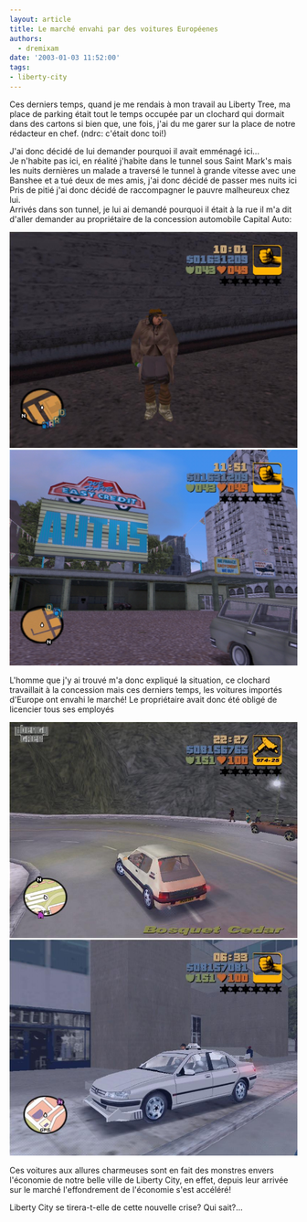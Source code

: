 ```yaml
---
layout: article
title: Le marché envahi par des voitures Européenes
authors:
  - dremixam
date: '2003-01-03 11:52:00'
tags:
- liberty-city
---
```


Ces derniers temps, quand je me rendais à mon travail au Liberty Tree, ma place de parking était tout le temps occupée par un clochard qui dormait dans des cartons si bien que, une fois, j'ai du me garer sur la place de notre rédacteur en chef. (ndrc: c'était donc toi!)

J'ai donc décidé de lui demander pourquoi il avait emménagé ici...  
Je n'habite pas ici, en réalité j'habite dans le tunnel sous Saint Mark's mais les nuits dernières un malade a traversé le tunnel à grande vitesse avec une Banshee et a tué deux de mes amis, j'ai donc décidé de passer mes nuits ici  
Pris de pitié j'ai donc décidé de raccompagner le pauvre malheureux chez lui.  
Arrivés dans son tunnel, je lui ai demandé pourquoi il était à la rue il m'a dit d'aller demander au propriétaire de la concession automobile Capital Auto:

![](/content/images/2016/07/clodo.JPG)
![](/content/images/2016/07/capitalauto.jpg)

L'homme que j'y ai trouvé m'a donc expliqué la situation, ce clochard travaillait à la concession mais ces derniers temps, les voitures importés d'Europe ont envahi le marché! Le propriétaire avait donc été obligé de licencier tous ses employés

![](/content/images/2016/07/205.jpg)
![](/content/images/2016/07/taxi-1.jpg)

Ces voitures aux allures charmeuses sont en fait des monstres envers l'économie de notre belle ville de Liberty City, en effet, depuis leur arrivée sur le marché l'effondrement de l'économie s'est accéléré!

Liberty City se tirera-t-elle de cette nouvelle crise? Qui sait?...
